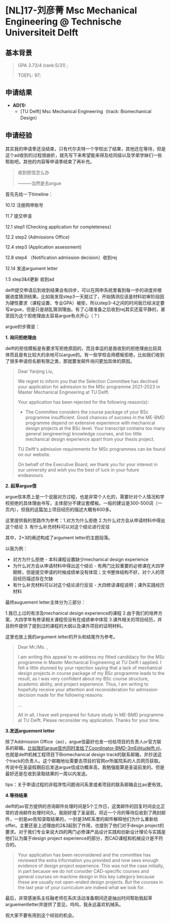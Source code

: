 # \[NL]17-刘彦菁 Msc Mechanical Engineering @ Technische Universiteit Delft

## 基本背景

> GPA 3.73/4 (rank:5/31) ;
>
> TOEFL: 97;

## 申请结果

* **AD\(1\):**
  * \[TU Delft\] Msc Mechanical Engineering（track: Biomechanical Design）

## 申请经验

其实我的申请季还没结束，只有代尔夫特一个学校出了结果，其他还在等待，但是这个ad收到的过程很曲折，就先写下来希望能来得及给同级以及学弟学妹们一些帮助吧。其他的内容等申请季结束了再补充。


>收到拒信怎么办
>
>———当然是去argue


首先先给一下timeline：

10.12 注册网申账号

11.7 提交申请

12.1 step1 (Checking application for completeness）

12.2 step2 (Admissions Office)

12.4 step3 (Application assessment)

12.8 step4 （Notification admission decision）收到rej

12.14 发送argument letter

1.5 step3&4更新 收到ad


delft提交申请后到收到结果会有四步，可以在网申系统里看到每一步的进度并根据进度猜测结果。比如我发现step3一天就过了，开始猜测应该是材料初审阶段因为硬性要求（课程设置、专业GPA）被拒，所以step3-4之间的时间我已经决定要写argue，但是只是胡乱猜测理由。有了心理准备之后收到rej其实还蛮平静的，甚至因为这个拒绝理由太容易argue有点开心（？）

argue的步骤是：


**1. 询问拒绝理由**

delft的拒信模板是有要求写拒绝原因的，而且幸运的是我收到的拒绝理由比较具体而且是有比较大的余地可以argue的。有一些学校会用模板拒绝，比如我们收到了很多申请但名额有限之类，那就要发邮件询问更加具体的原因。

> Dear Yanjing Liu,
> 
> We regret to inform you that the Selection Committee has declined your application for admission to the MSc
programme 2021-2023 in Master Mechanical Engineering at TU Delft.
> 
> Your application has been rejected for the following reason(s):
> 
> - The Committee considers the course package of your BSc programme insufficient. Good chances of success in the
ME-BMD programme depend on extensive experience with mechanical design projects at the BSc level. Your
transcript contains too many general (engineering) knowledge courses, and too little mechanical design experience
apart from your thesis project.
> 
> TU Delft's admission requirements for MSc programmes can be found on our website.
> 
> On behalf of the Executive Board, we thank you for your interest in our university and wish you the best of luck in
your future endeavours.


**2. 起草argue信**

argue信本质上是一个说服对方过程，也是非常个人化的，需要针对个人情况和学校拒绝的具体理由书写，主体部分不建议套模板。一般的建议是300-500词（一页内），但我的这篇加上项目经历的描述大概有600多。

这里提供我的思路作为参考：1.对方为什么拒绝 2.为什么对方会从申请材料中得出这个结论 3. 有什么补充材料可以对这个结论进行反驳

其中，2+3的阐述构成了argument letter的主题段落。

以我为例：

- 对方为什么拒绝 - 本科课程设置缺少mechanical design experience
- 为什么对方会从申请材料中得出这个结论 - 有两门比较重要的必修课在大四学期修，但是提交申请的时候成绩单没有体现；文书整体结构不好，对个人的项目经历描述存在欠缺
- 有什么补充材料可以对这个结论进行反驳 - 大四修读课程说明；课外实践经历材料

最终auguement letter主体分为三部分：

1.我已上过的有涉及mechanical design experience的课程 2.由于我们的培养方案，大四学年有修读相关课程但没有在成绩单中体现 3.课外相关的项目经历，并且附件提供了提到过的课程的大纲以及课外项目的证明材料。

这里也放上我的argument letter的开头和结尾作为参考。


> Dear Mr./Ms. ,
> 
> I am writing this appeal to re-address my fitted candidacy for the MSc programme in Master Mechanical Engineering at TU Delft I applied. I felt a little stunned by your rejection saying that a lack of mechanical design projects in course package of my BSc programme leads to the result, as I was very confident about my BSc course structure, academic ability, and project experience. Thus, I am writing to hopefully receive your attention and reconsideration for admission decision made for the following reasons:
>
> ...
>
> All in all, I have well prepared for future study in ME-BMD programme at TU Delft. Please reconsider my application. Thanks for your time. 

**3.发送arguement letter**

除了Addmission Office（ao），argue信最好也发一份给项目的负责人or官方联系的邮箱。比如我的argue信也同时发给了Coordinator-BMD-3mE@tudelft.nl，也就是delft机械工程项目下Biomechanical design track的联系邮箱，并抄送这个track的负责人。这个邮箱地址需要去项目的官网or所属院系的人员网页获取。
传说中在圣诞假期前后发送argue信成功概率高，我勉强能算是圣诞前发的。但是最好还是在收到录取结果的一周以内发送。

tips：关于申请过程的非程序性问题询问系里或者项目的联系邮箱会比ao更有效。

**4.等待结果**

delft的ao官方提供的咨询邮件处理时间是5个工作日，这类邮件的回复时间会比正常的咨询邮件处理时间久。我刚好撞了圣诞假，将近一个月的等待后收到了两封邮件，一封是ao告知录取结果的，一封是3ME系里的邮件解释他们为什么重新给offer。主要还是上述理由的2&3起到了作用，也提到了他们对于desgn project的要求。对于我们专业来说大四的两门必修课产品设计实践和创新设计理论与实践是他们认为属于design project experience的部分，而CAD课程和机械设计是不符合的。

> Your application has been reconsidered and the committee has reviewed the extra information you provided and now sees enough evidence of design project experience. This was not the case initially, in part because we do not consider CAD-specific courses and general courses on machine design in this key category because these are usually not open-ended design projects. But the courses in the last year of your curriculum are indeed what we look for.

最后，非常感谢系主任融老师在系庆活动准备期间还是抽出时间帮助我起草arguementletter并提供了意见，呜呜，我永远喜欢机械系。

祝大家不要有用到这个经验的机会。